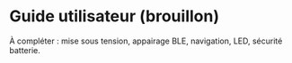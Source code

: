 <!-- SPDX-License-Identifier: CC-BY-SA-4.0 -->

# Guide utilisateur (brouillon)

À compléter : mise sous tension, appairage BLE, navigation, LED, sécurité batterie.
